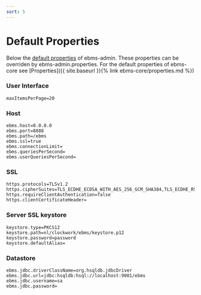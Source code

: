 ```yaml
---
sort: 5
---
```


# Default Properties

Below the [default properties](https://github.com/eluinstra/ebms-admin/blob/ebms-admin-2.17.x/src/main/resources/nl/clockwork/ebms/admin/default.properties) of ebms-admin. These properties can be overriden by ebms-admin.properties.
For the default properties of ebms-core see [Properties]({{ site.baseurl }}{% link ebms-core/properties.md %})

### User Interface
```
maxItemsPerPage=20
```

### Host
```
ebms.host=0.0.0.0
ebms.port=8888
ebms.path=/ebms
ebms.ssl=true
ebms.connectionLimit=
ebms.queriesPerSecond=
ebms.userQueriesPerSecond=
```
### SSL
```
https.protocols=TLSv1.2
https.cipherSuites=TLS_ECDHE_ECDSA_WITH_AES_256_GCM_SHA384,TLS_ECDHE_RSA_WITH_AES_256_GCM_SHA384
https.requireClientAuthentication=false
https.clientCertificateHeader=
```
### Server SSL keystore
```
keystore.type=PKCS12
keystore.path=nl/clockwork/ebms/keystore.p12
keystore.password=password
keystore.defaultAlias=
```
### Datastore
```
ebms.jdbc.driverClassName=org.hsqldb.jdbcDriver
ebms.jdbc.url=jdbc:hsqldb:hsql://localhost:9001/ebms
ebms.jdbc.username=sa
ebms.jdbc.password=
```
